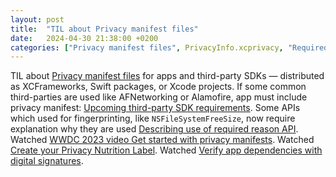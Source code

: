 ```yaml
---
layout: post
title:  "TIL about Privacy manifest files"
date:   2024-04-30 21:38:00 +0200
categories: ["Privacy manifest files", PrivacyInfo.xcprivacy, "Required reason API", "Privacy Nutrition Label"]
---
```

TIL about [Privacy manifest files](https://developer.apple.com/documentation/bundleresources/privacy_manifest_files) for apps and third-party SDKs — distributed as XCFrameworks, Swift packages, or Xcode projects. If some common third-parties are used like AFNetworking or Alamofire, app must include privacy manifest: [Upcoming third-party SDK requirements](https://developer.apple.com/support/third-party-SDK-requirements/). Some APIs which used for fingerprinting, like `NSFileSystemFreeSize`, now require explanation why they are used [Describing use of required reason API](https://developer.apple.com/documentation/bundleresources/privacy_manifest_files/describing_use_of_required_reason_api). Watched [WWDC 2023 video Get started with privacy manifests](https://developer.apple.com/videos/play/wwdc2023/10060/). Watched [Create your Privacy Nutrition Label](https://developer.apple.com/videos/play/wwdc2022/10167). Watched [Verify app dependencies with digital signatures](https://developer.apple.com/videos/play/wwdc2023/10061).
